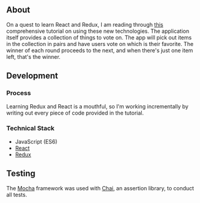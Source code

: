 ## About

On a quest to learn React and Redux, I am reading through [this](https://teropa.info/blog/2015/09/10/full-stack-redux-tutorial.html) comprehensive tutorial on using these new technologies. The application itself provides a collection of things to vote on. The app will pick out items in the collection in pairs and have users vote on which is their favorite. The winner of each round proceeds to the next, and when there's just one item left, that's the winner.

## Development

### Process

Learning Redux and React is a mouthful, so I'm working incrementally by writing out every piece of code provided in the tutorial.

### Technical Stack

* JavaScript (ES6)
* [React](https://facebook.github.io/react/)
* [Redux](http://redux.js.org/docs/introduction/)

## Testing

The [Mocha](https://mochajs.org) framework was used with [Chai](http://chaijs.com), an assertion library, to conduct all
tests.
